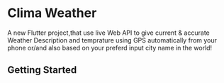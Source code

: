 # Clima Weather

A new Flutter project,that use live Web API to give current & accurate Weather Description and temprature using GPS automatically from your phone or/and also based on your preferd input city name in the world!

## Getting Started


